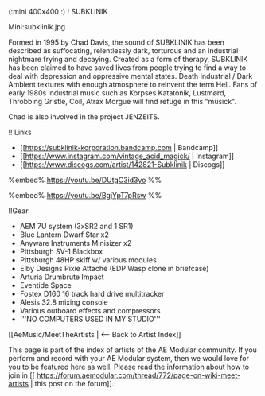 (:mini 400x400 :)
! SUBKLINIK

Mini:subklinik.jpg

Formed in 1995 by Chad Davis, the sound of SUBKLINIK has been described as suffocating, relentlessly dark, torturous and an industrial nightmare frying and decaying. Created as a form of therapy, SUBKLINIK has been claimed to have saved lives from people trying to find a way to deal with depression and oppressive mental states. Death Industrial / Dark Ambient textures with enough atmosphere to reinvent the term Hell. Fans of early 1980s industrial music such as Korpses Katatonik, Lustmørd, Throbbing Gristle, Coil, Atrax Morgue will find refuge in this "musick".

Chad is also involved in the project JENZEITS.

!! Links

* [[https://subklinik-korporation.bandcamp.com | Bandcamp]]
* [[https://www.instagram.com/vintage_acid_magick/ | Instagram]]
* [[https://www.discogs.com/artist/142821-Subklinik | Discogs]]

%embed% https://youtu.be/DUtgC3id3yo %%

%embed% https://youtu.be/BgjYpT7pRsw %%

!!Gear

* AEM 7U system (3xSR2 and 1 SR1)
* Blue Lantern Dwarf Star x2
* Anyware Instruments Minisizer x2
* Pittsburgh SV-1 Blackbox
* Pittsburgh 48HP skiff w/ various modules
* Elby Designs Pixie Attaché (EDP Wasp clone in briefcase)
* Arturia Drumbrute Impact
* Eventide Space
* Fostex D160 16 track hard drive multitracker
* Alesis 32.8 mixing console
* Various outboard effects and compressors
* '''NO COMPUTERS USED IN MY STUDIO'''

[[AeMusic/MeetTheArtists | <-- Back to Artist Index]]

This page is part of the index of artists of the AE Modular community. If you perform and record with your AE Modular system, then we would love for you to be featured here as well. Please read the information about how to join in [[ https://forum.aemodular.com/thread/772/page-on-wiki-meet-artists | this post on the forum]].